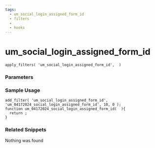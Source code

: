 ```yaml
---
tags: 
  - um_social_login_assigned_form_id
  - filters
  - 
  - hooks
---
```

# um\_social\_login\_assigned\_form\_id

``` php:no-line-numbers
apply_filters( 'um_social_login_assigned_form_id',  )
```
<div class='hook-sep'></div>

### Parameters

<div class='hook-sep'></div>



### Sample Usage

``` php:no-line-numbers
add_filter( 'um_social_login_assigned_form_id', 'um_04172024_social_login_assigned_form_id', 10, 0 );
function um_04172024_social_login_assigned_form_id(  ){
  return ;
}
```
<div class='hook-sep'></div>



### Related Snippets

Nothing was found

